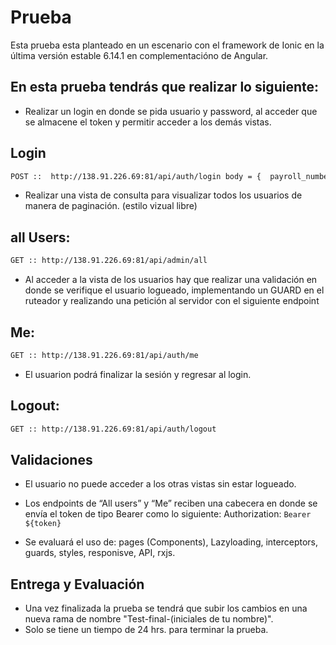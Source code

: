# Prueba 

Esta prueba esta planteado en un escenario con el framework de Ionic en la última versión estable 6.14.1 en complementacióno de Angular.

## En esta prueba tendrás que realizar lo siguiente:

* Realizar un login en donde se pida usuario y password, al acceder que se almacene el token y permitir acceder a los demás vistas.

## Login

```bash
POST ::  http://138.91.226.69:81/api/auth/login body = {  payroll_number: ‘151154’ (string)	password: ‘151154’ (string) }

```

* Realizar una vista de consulta para visualizar todos los usuarios de manera de paginación. (estilo vizual libre)

##  all Users:
```bash
GET :: http://138.91.226.69:81/api/admin/all
```

* Al acceder a la vista de los usuarios hay que realizar una validación en donde se verifique el usuario logueado, implementando un GUARD en el ruteador y realizando una petición al servidor con el siguiente endpoint 

## Me:
```bash
GET :: http://138.91.226.69:81/api/auth/me
```
* El usuarion podrá finalizar la sesión y regresar al login.
## Logout:
```bash
GET :: http://138.91.226.69:81/api/auth/logout
```



## Validaciones
* El usuario no puede acceder a los otras vistas sin estar logueado.

* Los endpoints de “All users” y “Me” reciben una cabecera en donde se envía el token de tipo Bearer como lo siguiente: 
Authorization: `Bearer ${token}`

* Se evaluará el uso de: pages (Components), Lazyloading, interceptors, guards, styles, responisve, API, rxjs.

## Entrega y Evaluación

* Una vez finalizada la prueba se tendrá que subir los cambios en una nueva rama de nombre "Test-final-(iniciales de tu nombre)".
* Solo se tiene un tiempo de 24 hrs. para terminar la prueba.
